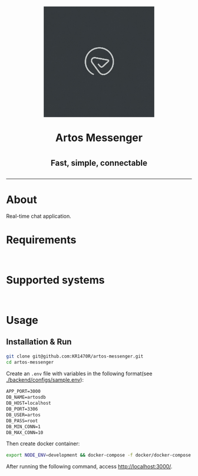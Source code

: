 <p align=center>
  <img src="https://github.com/KR1470R/artos-messenger/blob/c0f738bd51c5c5090b73531c20581c1b83ae36f2/assets/logo.jpg" width=300 height=300 align=center>
</p>
<h1 align=center>Artos Messenger<h1>
<h2 align=center>Fast, simple, connectable<h2>  

<hr>

# About
Real-time chat application.

# Requirements
<div>
	<img alt="" src="https://badgen.net/badge/node.js/>=18/green">
	<img alt="" src="https://badgen.net/badge/react/>=18/blue">
  <img alt="" src="https://badgen.net/badge/docker/any">
</div>

# Supported systems
<div>
	<img alt="" src="https://badgen.net/badge/Windows/any/blue">
	<img alt="" src="https://badgen.net/badge/Linux/any/yellow">
	<img alt="" src="https://badgen.net/badge/MacOS/any/red">
</div>

# Usage
## Installation & Run
```bash
git clone git@github.com:KR1470R/artos-messenger.git
cd artos-messenger
```
Create an `.env` file with variables in the following format(see [./backend/configs/sample.env](https://github.com/KR1470R/artos-messenger/blob/c0f738bd51c5c5090b73531c20581c1b83ae36f2/backend/configs/sample.env)):
```env
APP_PORT=3000
DB_NAME=artosdb
DB_HOST=localhost
DB_PORT=3306
DB_USER=artos
DB_PASS=root
DB_MIN_CONN=1
DB_MAX_CONN=10
```
Then create docker container:
```bash
export NODE_ENV=development && docker-compose -f docker/docker-compose.yml --env-file .env up --build
```
After running the following command, access <http://localhost:3000/>.
